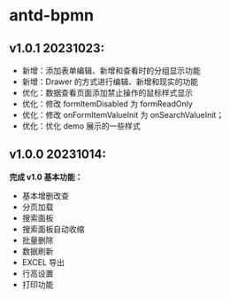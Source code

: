 # antd-bpmn


## v1.0.1 20231023:
- 新增：添加表单编辑、新增和查看时的分组显示功能
- 新增：Drawer 的方式进行编辑、新增和现实的功能
- 优化：数据查看页面添加禁止操作的鼠标样式显示
- 优化：修改 formItemDisabled 为 formReadOnly
- 优化：修改 onFormItemValueInit 为 onSearchValueInit；
- 优化：优化 demo 展示的一些样式



## v1.0.0 20231014:

**完成 v1.0 基本功能：**

* 基本增删改查
* 分页加载
* 搜索面板
* 搜索面板自动收缩
* 批量删除
* 数据刷新
* EXCEL 导出
* 行高设置
* 打印功能